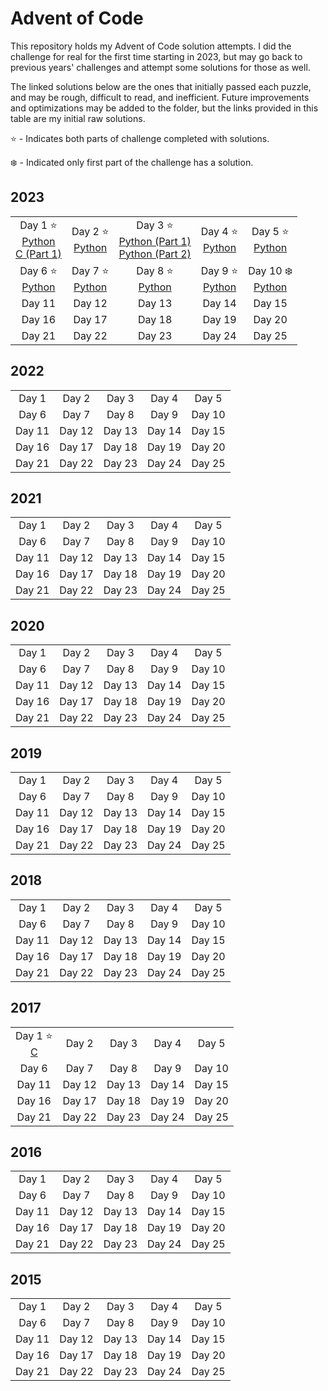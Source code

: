 # Advent of Code

This repository holds my Advent of Code solution attempts. I did the challenge
for real for the first time starting in 2023, but may go back to previous years'
challenges and attempt some solutions for those as well.

The linked solutions below are the ones that initially passed each puzzle, and may be rough, difficult to read, and inefficient. Future improvements and optimizations may be added to the folder, but the links provided in this table are my initial raw solutions.

:star: - Indicates both parts of challenge completed with solutions.

:snowflake: - Indicated only first part of the challenge has a solution.

## 2023

<center>

| | | | | |
|:-:|:-:|:-:|:-:|:-:|
|Day 1 :star: <br /> [Python](2023/day_1/day1.py) <br />[C (Part 1)](2023/day_1/day1.c)|Day 2 :star: <br /> [Python](2023/day_2/day2.py)|Day 3 :star: <br /> [Python (Part 1)](2023/day_3/day3.py)<br /> [Python (Part 2)](2023/day_3/day3_p2.py)|Day 4 :star: <br /> [Python](2023/day_4/day4.py)|Day 5 :star: <br /> [Python](2023/day_5/day5.py)|
|Day 6 :star: <br /> [Python](2023/day_6/day_6.py)|Day 7 :star: <br /> [Python](2023/day_7/day7.py)|Day 8 :star: <br /> [Python](2023/day_8/day8.py)|Day 9 :star: <br /> [Python](2023/day_9/day9.py)|Day 10 :snowflake: <br />[Python](2023/day_10/day10.py)|
|Day 11|Day 12|Day 13|Day 14|Day 15|
|Day 16|Day 17|Day 18|Day 19|Day 20|
|Day 21|Day 22|Day 23|Day 24|Day 25|

</center>

## 2022

<center>

| | | | | |
|:-:|:-:|:-:|:-:|:-:|
|Day 1|Day 2|Day 3|Day 4|Day 5|
|Day 6|Day 7|Day 8|Day 9|Day 10|
|Day 11|Day 12|Day 13|Day 14|Day 15|
|Day 16|Day 17|Day 18|Day 19|Day 20|
|Day 21|Day 22|Day 23|Day 24|Day 25|

</center>

## 2021

<center>

| | | | | |
|:-:|:-:|:-:|:-:|:-:|
|Day 1|Day 2|Day 3|Day 4|Day 5|
|Day 6|Day 7|Day 8|Day 9|Day 10|
|Day 11|Day 12|Day 13|Day 14|Day 15|
|Day 16|Day 17|Day 18|Day 19|Day 20|
|Day 21|Day 22|Day 23|Day 24|Day 25|

</center>

## 2020

<center>

| | | | | |
|:-:|:-:|:-:|:-:|:-:|
|Day 1|Day 2|Day 3|Day 4|Day 5|
|Day 6|Day 7|Day 8|Day 9|Day 10|
|Day 11|Day 12|Day 13|Day 14|Day 15|
|Day 16|Day 17|Day 18|Day 19|Day 20|
|Day 21|Day 22|Day 23|Day 24|Day 25|

</center>

## 2019

<center>

| | | | | |
|:-:|:-:|:-:|:-:|:-:|
|Day 1|Day 2|Day 3|Day 4|Day 5|
|Day 6|Day 7|Day 8|Day 9|Day 10|
|Day 11|Day 12|Day 13|Day 14|Day 15|
|Day 16|Day 17|Day 18|Day 19|Day 20|
|Day 21|Day 22|Day 23|Day 24|Day 25|

</center>

## 2018

<center>

| | | | | |
|:-:|:-:|:-:|:-:|:-:|
|Day 1|Day 2|Day 3|Day 4|Day 5|
|Day 6|Day 7|Day 8|Day 9|Day 10|
|Day 11|Day 12|Day 13|Day 14|Day 15|
|Day 16|Day 17|Day 18|Day 19|Day 20|
|Day 21|Day 22|Day 23|Day 24|Day 25|

</center>

## 2017

<center>

| | | | | |
|:-:|:-:|:-:|:-:|:-:|
|Day 1 :star: <br /> [C](2017/day1/day1.c)|Day 2|Day 3|Day 4|Day 5|
|Day 6|Day 7|Day 8|Day 9|Day 10|
|Day 11|Day 12|Day 13|Day 14|Day 15|
|Day 16|Day 17|Day 18|Day 19|Day 20|
|Day 21|Day 22|Day 23|Day 24|Day 25|

</center>

## 2016

<center>

| | | | | |
|:-:|:-:|:-:|:-:|:-:|
|Day 1|Day 2|Day 3|Day 4|Day 5|
|Day 6|Day 7|Day 8|Day 9|Day 10|
|Day 11|Day 12|Day 13|Day 14|Day 15|
|Day 16|Day 17|Day 18|Day 19|Day 20|
|Day 21|Day 22|Day 23|Day 24|Day 25|

</center>

## 2015

<center>

| | | | | |
|:-:|:-:|:-:|:-:|:-:|
|Day 1|Day 2|Day 3|Day 4|Day 5|
|Day 6|Day 7|Day 8|Day 9|Day 10|
|Day 11|Day 12|Day 13|Day 14|Day 15|
|Day 16|Day 17|Day 18|Day 19|Day 20|
|Day 21|Day 22|Day 23|Day 24|Day 25|

</center>